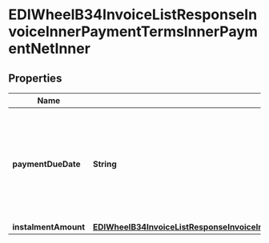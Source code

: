 

# EDIWheelB34InvoiceListResponseInvoiceInnerPaymentTermsInnerPaymentNetInner


## Properties

| Name | Type | Description | Notes |
|------------ | ------------- | ------------- | -------------|
|**paymentDueDate** | **String** | Invoice Payment Due Date. Payment due date could be one or multiple. Format YYYY-MM-DD. |  [optional] |
|**instalmentAmount** | [**EDIWheelB34InvoiceListResponseInvoiceInnerPaymentTermsInnerPaymentNetInnerInstalmentAmount**](EDIWheelB34InvoiceListResponseInvoiceInnerPaymentTermsInnerPaymentNetInnerInstalmentAmount.md) |  |  [optional] |



